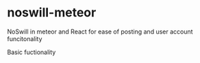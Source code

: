# noswill-meteor
NoSwill in meteor and React for ease of posting and user account funcitonality


Basic fuctionality
